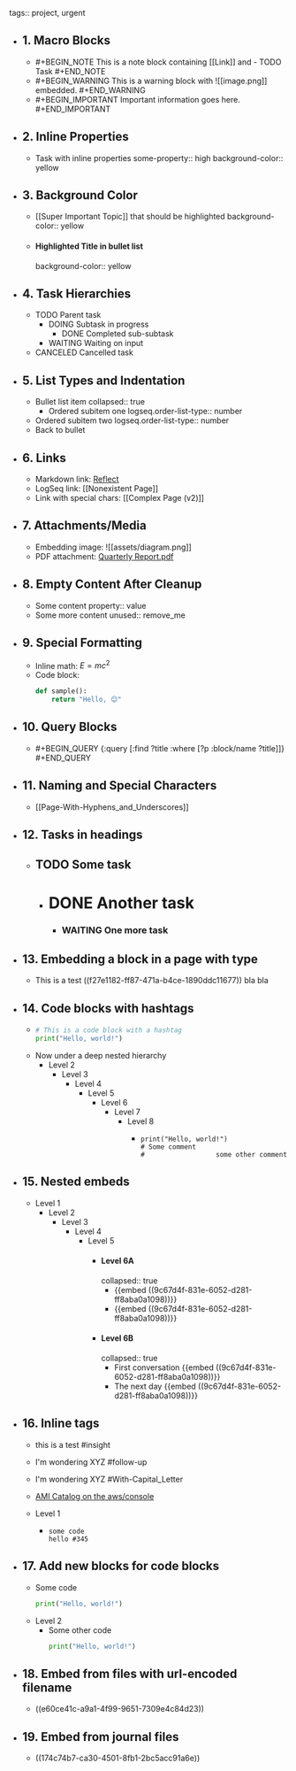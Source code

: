 tags:: project, urgent

- ## 1. Macro Blocks
  - #+BEGIN_NOTE
    This is a note block containing [[Link]] and - TODO Task
    #+END_NOTE
  - #+BEGIN_WARNING
    This is a warning block with ![[image.png]] embedded.
    #+END_WARNING
  - #+BEGIN_IMPORTANT
    Important information goes here.
    #+END_IMPORTANT

- ## 2. Inline Properties
  - Task with inline properties
    some-property:: high
    background-color:: yellow

- ## 3. Background Color
  - [[Super Important Topic]] that should be highlighted
    background-color:: yellow
  - #### Highlighted Title in bullet list
    background-color:: yellow

- ## 4. Task Hierarchies
  - TODO Parent task
    - DOING Subtask in progress
      - DONE Completed sub-subtask
    - WAITING Waiting on input
  - CANCELED Cancelled task

- ## 5. List Types and Indentation
  - Bullet list item
    collapsed:: true
    - Ordered subitem one
      logseq.order-list-type:: number
  - Ordered subitem two
    logseq.order-list-type:: number
  - Back to bullet

- ## 6. Links
  - Markdown link: [Reflect](https://reflect.app)
  - LogSeq link: [[Nonexistent Page]]
  - Link with special chars: [[Complex Page (v2)]]

- ## 7. Attachments/Media
  - Embedding image: ![[assets/diagram.png]]
  - PDF attachment: [Quarterly Report.pdf](assets/Q1_Report.pdf)

- ## 8. Empty Content After Cleanup
  - Some content
    property:: value
  - Some more content
    unused:: remove_me

- ## 9. Special Formatting
  - Inline math: $E = mc^2$
  - Code block:
    ```python
    def sample():
        return "Hello, 😊"
    ```

- ## 10. Query Blocks
  - #+BEGIN_QUERY
    {:query [:find ?title :where [?p :block/name ?title]]}
    #+END_QUERY

- ## 11. Naming and Special Characters
  - [[Page-With-Hyphens_and_Underscores]]

- ## 12. Tasks in headings
  - ## TODO Some task
    - # DONE Another task
      - ### WAITING One more task

- ## 13. Embedding a block in a page with type
  - This is a test ((f27e1182-ff87-471a-b4ce-1890ddc11677)) bla bla

- ## 14. Code blocks with hashtags
  - ```python
    # This is a code block with a hashtag
    print("Hello, world!")
    ```
  - Now under a deep nested hierarchy
    - Level 2
      - Level 3
        - Level 4
          - Level 5
            - Level 6
              - Level 7
                - Level 8
                  - ```
                    print("Hello, world!")
                    # Some comment
                    #                  some other comment
                    ```


- ## 15. Nested embeds
  - Level 1
    - Level 2
      - Level 3
        - Level 4
          - Level 5
            - #### Level 6A
              collapsed:: true
              - {{embed ((9c67d4f-831e-6052-d281-ff8aba0a1098))}}
              - {{embed ((9c67d4f-831e-6052-d281-ff8aba0a1098))}}
            - #### Level 6B
              collapsed:: true
              - First conversation
                {{embed ((9c67d4f-831e-6052-d281-ff8aba0a1098))}}
              - The next day
                {{embed ((9c67d4f-831e-6052-d281-ff8aba0a1098))}}


- ## 16. Inline tags
  - this is a test #insight
  - I'm wondering XYZ #follow-up
  - I'm wondering XYZ #With-Capital_Letter

  - [AMI Catalog on the aws/console](https://eu-west-1.console.aws.amazon.com/ec2/home?AMICatalog&region=eu-west-1#AMICatalog:)
  - Level 1
    - ```
      some code
      hello #345
      ```

- ## 17. Add new blocks for code blocks
  - Some code
    ```python
    print("Hello, world!")
    ```
  - Level 2
    - Some other code
      ```python
      print("Hello, world!")
      ```

- ## 18. Embed from files with url-encoded filename
  - ((e60ce41c-a9a1-4f99-9651-7309e4c84d23))

- ## 19. Embed from journal files
  - ((174c74b7-ca30-4501-8fb1-2bc5acc91a6e))